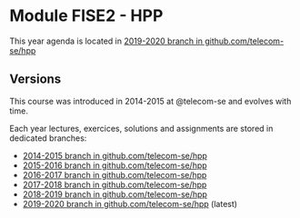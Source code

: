 # Module FISE2 - HPP

This year agenda is located in [2019-2020 branch in github.com/telecom-se/hpp](https://github.com/telecom-se/hpp/tree/2019-2020)

## Versions

This course was introduced in 2014-2015 at @telecom-se and evolves with time.

Each year lectures, exercices, solutions and assignments are stored in dedicated branches:
- [2014-2015 branch in github.com/telecom-se/hpp](https://github.com/telecom-se/hpp/tree/2014-2015)
- [2015-2016 branch in github.com/telecom-se/hpp](https://github.com/telecom-se/hpp/tree/2015-2016)
- [2016-2017 branch in github.com/telecom-se/hpp](https://github.com/telecom-se/hpp/tree/2016-2017)
- [2017-2018 branch in github.com/telecom-se/hpp](https://github.com/telecom-se/hpp/tree/2017-2018)
- [2018-2019 branch in github.com/telecom-se/hpp](https://github.com/telecom-se/hpp/tree/2018-2019)
- [2019-2020 branch in github.com/telecom-se/hpp](https://github.com/telecom-se/hpp/tree/2019-2020) (latest)
